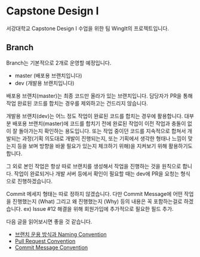 # Capstone Design I
서강대학교 Capstone Design I 수업을 위한 팀 WingIt의 프로젝트입니다.

## Branch
Branch는 기본적으로 2개로 운영할 예정입니다.
- master (배포용 브랜치입니다)
- dev (개발용 브랜치입니다)
  
배포용 브랜치(master)는 최종 코드만 올라가 있는 브랜치입니다. 담당자가 PR을 통해 작업 완료된 코드를 합치는 경우를 제외하고는 건드리지 않습니다.

개발용 브랜치(dev)는 어느 정도 작업이 완료된 코드를 합치는 경우에 활용합니다. 대부분 배포용 브랜치(master)에 코드를 합치기 전에 완료된 작업이 이전 작업과 충돌이 없이 잘 돌아가는지 확인하는 용도입니다.
또는 작업 중이던 코드를 지속적으로 합쳐서 개발되는 과정(기획 의도대로 개발이 진행되는지, 또는 기획에서 생각한 형태나 느낌이 맞는지 등을 보며 방향을 바꿀 필요가 있는지 체크하기 위해)을 지켜보기 위해 활용하기도 합니다.

그 외로 본인 작업은 항상 따로 브랜치를 생성해서 작업을 진행하는 것을 원칙으로 합니다. 작업이 완료되거나 개발 서버 등에서 확인이 필요할 때는 dev에 PR을 요청는 형식으로 진행하겠습니다.

Commit 메세지 형태는 따로 정하지 않겠습니다. 다만 Commit Message에 어떤 작업을 진행했는지 (What) 그리고 왜 진행했는지 (Why) 등의 내용은 꼭 포함하는걸로 하겠습니다.
ex) Issue #12 해결을 위해 회원가입에 추가적으로 필요한 필드 추가.

다음 글을 읽어보시면 좋을 것 같습니다.
- [브랜치 운용 방식과 Naming Convention](https://velog.io/@kim-jaemin420/Git-branch-naming)
- [Pull Request Convention](https://puleugo.tistory.com/165)
- [Commit Message Convention](https://velog.io/@chojs28/Git-%EC%BB%A4%EB%B0%8B-%EB%A9%94%EC%8B%9C%EC%A7%80-%EA%B7%9C%EC%B9%99)
